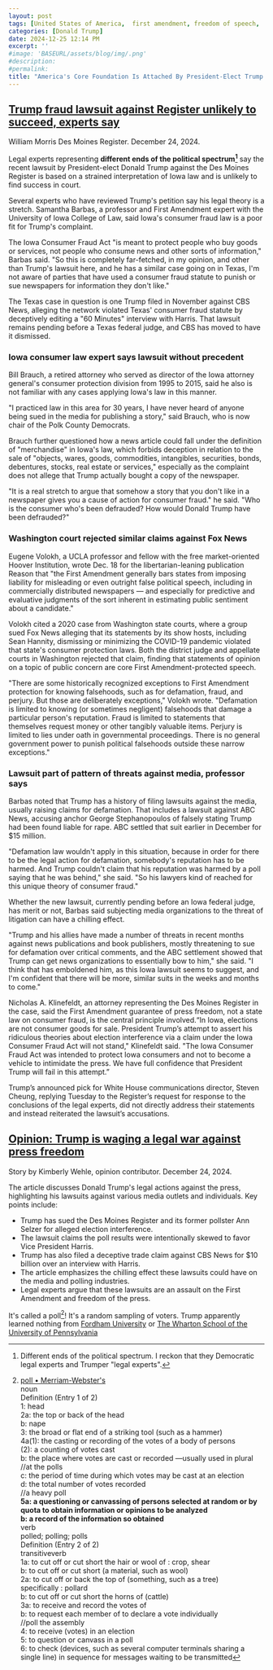 ```yaml
---
layout: post
tags: [United States of America,  first amendment, freedom of speech,  freedom of the press, ]
categories: [Donald Trump]
date: 2024-12-25 12:14 PM
excerpt: ''
#image: 'BASEURL/assets/blog/img/.png'
#description:
#permalink:
title: "America's Core Foundation Is Attached By President-Elect Trump: Freedom Of Speech, Freedom Of the Press"
---
```



## [Trump fraud lawsuit against Register unlikely to succeed, experts say](https://www.desmoinesregister.com/story/news/crime-and-courts/2024/12/24/experts-donald-trump-fraud-suit-against-des-moines-register-unlikely-to-succeed-iowa-poll/77103450007/)

William Morris
Des Moines Register. December 24, 2024.

Legal experts representing **different ends of the political spectrum[^21]** say the recent lawsuit by President-elect Donald Trump against the Des Moines Register is based on a strained interpretation of Iowa law and is unlikely to find success in court.

[^21]: Different ends of the political spectrum. I reckon that they Democratic legal experts and Trumper "legal experts".

Several experts who have reviewed Trump's petition say his legal theory is a stretch. Samantha Barbas, a professor and First Amendment expert with the University of Iowa College of Law, said Iowa's consumer fraud law is a poor fit for Trump's complaint.

The Iowa Consumer Fraud Act "is meant to protect people who buy goods or services, not people who consume news and other sorts of information," Barbas said. "So this is completely far-fetched, in my opinion, and other than Trump's lawsuit here, and he has a similar case going on in Texas, I'm not aware of parties that have used a consumer fraud statute to punish or sue newspapers for information they don't like."

The Texas case in question is one Trump filed in November against CBS News, alleging the network violated Texas' consumer fraud statute by deceptively editing a "60 Minutes" interview with Harris. That lawsuit remains pending before a Texas federal judge, and CBS has moved to have it dismissed.

### Iowa consumer law expert says lawsuit without precedent

Bill Brauch, a retired attorney who served as director of the Iowa attorney general's consumer protection division from 1995 to 2015, said he also is not familiar with any cases applying Iowa's law in this manner.

"I practiced law in this area for 30 years, I have never heard of anyone being sued in the media for publishing a story," said Brauch, who is now chair of the Polk County Democrats.

Brauch further questioned how a news article could fall under the definition of "merchandise" in Iowa's law, which forbids deception in relation to the sale of "objects, wares, goods, commodities, intangibles, securities, bonds, debentures, stocks, real estate or services," especially as the complaint does not allege that Trump actually bought a copy of the newspaper.

"It is a real stretch to argue that somehow a story that you don't like in a newspaper gives you a cause of action for consumer fraud." he said. "Who is the consumer who's been defrauded? How would Donald Trump have been defrauded?"

### Washington court rejected similar claims against Fox News

Eugene Volokh, a UCLA professor and fellow with the free market-oriented Hoover Institution, wrote Dec. 18 for the libertarian-leaning publication Reason that "the First Amendment generally bars states from imposing liability for misleading or even outright false political speech, including in commercially distributed newspapers — and especially for predictive and evaluative judgments of the sort inherent in estimating public sentiment about a candidate."

Volokh cited a 2020 case from Washington state courts, where a group sued Fox News alleging that its statements by its show hosts, including Sean Hannity, dismissing or minimizing the COVID-19 pandemic violated that state's consumer protection laws. Both the district judge and appellate courts in Washington rejected that claim, finding that statements of opinion on a topic of public concern are core First Amendment-protected speech.

"There are some historically recognized exceptions to First Amendment protection for knowing falsehoods, such as for defamation, fraud, and perjury. But those are deliberately exceptions," Volokh wrote. "Defamation is limited to knowing (or sometimes negligent) falsehoods that damage a particular person's reputation. Fraud is limited to statements that themselves request money or other tangibly valuable items. Perjury is limited to lies under oath in governmental proceedings. There is no general government power to punish political falsehoods outside these narrow exceptions."

### Lawsuit part of pattern of threats against media, professor says

Barbas noted that Trump has a history of filing lawsuits against the media, usually raising claims for defamation. That includes a lawsuit against ABC News, accusing anchor George Stephanopoulos of falsely stating Trump had been found liable for rape. ABC settled that suit earlier in December for $15 million.

"Defamation law wouldn't apply in this situation, because in order for there to be the legal action for defamation, somebody's reputation has to be harmed. And Trump couldn't claim that his reputation was harmed by a poll saying that he was behind," she said. "So his lawyers kind of reached for this unique theory of consumer fraud."

Whether the new lawsuit, currently pending before an Iowa federal judge, has merit or not, Barbas said subjecting media organizations to the threat of litigation can have a chilling effect.

"Trump and his allies have made a number of threats in recent months against news publications and book publishers, mostly threatening to sue for defamation over critical comments, and the ABC settlement showed that Trump can get news organizations to essentially bow to him," she said. "I think that has emboldened him, as this Iowa lawsuit seems to suggest, and I'm confident that there will be more, similar suits in the weeks and months to come."

Nicholas A. Klinefeldt, an attorney representing the Des Moines Register in the case, said the First Amendment guarantee of press freedom, not a state law on consumer fraud, is the central principle involved.“In Iowa, elections are not consumer goods for sale. President Trump’s attempt to assert his ridiculous theories about election interference via a claim under the Iowa Consumer Fraud Act will not stand," Klinefeldt said. "The Iowa Consumer Fraud Act was intended to protect Iowa consumers and not to become a vehicle to intimidate the press. We have full confidence that President Trump will fail in this attempt.”

Trump’s announced pick for White House communications director, Steven Cheung, replying Tuesday to the Register’s request for response to the conclusions of the legal experts, did not directly address their statements and instead reiterated the lawsuit’s accusations.

## [Opinion: Trump is waging a legal war against press freedom](https://thehill.com/opinion/judiciary/5054105-trump-is-waging-a-legal-war-on-press-freedom/)

Story by Kimberly Wehle, opinion contributor. December 24, 2024.

The article discusses Donald Trump's legal actions against the press, highlighting his lawsuits against various media outlets and individuals. Key points include:

- Trump has sued the Des Moines Register and its former pollster Ann Selzer for alleged election interference.
- The lawsuit claims the poll results were intentionally skewed to favor Vice President Harris.
- Trump has also filed a deceptive trade claim against CBS News for $10 billion over an interview with Harris.
- The article emphasizes the chilling effect these lawsuits could have on the media and polling industries.
- Legal experts argue that these lawsuits are an assault on the First Amendment and freedom of the press.

It's called a poll[^11]! It's a random sampling of voters. Trump apparently learned nothing from [Fordham University](https://www.fordham.edu/) or [The Wharton School of the University of Pennsylvania](https://www.wharton.upenn.edu/)

[^11]: [poll • Merriam-Webster's](http://www.merriam-webster.com/dictionary/poll)<br />noun<br />Definition (Entry 1 of 2)<br />1: head<br />2a: the top or back of the head<br />b: nape<br />3: the broad or flat end of a striking tool (such as a hammer)<br />4a(1): the casting or recording of the votes of a body of persons<br />(2): a counting of votes cast<br />b: the place where votes are cast or recorded —usually used in plural<br />//at the polls<br />c: the period of time during which votes may be cast at an election<br />d: the total number of votes recorded<br />//a heavy poll<br /> **5a: a questioning or canvassing of persons selected at random or by quota to obtain information or opinions to be analyzed** <br /> **b: a record of the information so obtained** <br />verb<br />polled; poll​ing; polls<br />Definition (Entry 2 of 2)<br />transitive ​verb<br />1a: to cut off or cut short the hair or wool of : crop, shear<br />b: to cut off or cut short (a material, such as wool)<br />2a: to cut off or back the top of (something, such as a tree)<br />specifically : pollard<br />b: to cut off or cut short the horns of (cattle)<br />3a: to receive and record the votes of<br />b: to request each member of to declare a vote individually<br />//poll the assembly<br />4: to receive (votes) in an election<br />5: to question or canvass in a poll<br />6: to check (devices, such as several computer terminals sharing a single line) in sequence for messages waiting to be transmitted